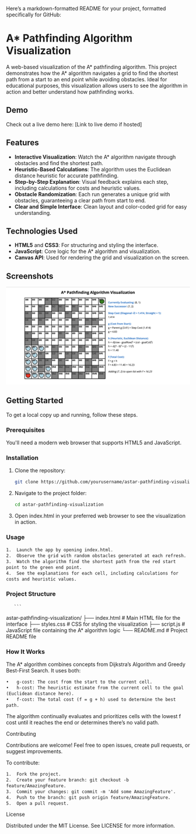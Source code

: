 Here’s a markdown-formatted README for your project, formatted specifically for GitHub:

# A* Pathfinding Algorithm Visualization

A web-based visualization of the A* pathfinding algorithm. This project demonstrates how the A* algorithm navigates a grid to find the shortest path from a start to an end point while avoiding obstacles. Ideal for educational purposes, this visualization allows users to see the algorithm in action and better understand how pathfinding works.

## Demo

Check out a live demo here: [Link to live demo if hosted]

## Features

- **Interactive Visualization**: Watch the A* algorithm navigate through obstacles and find the shortest path.
- **Heuristic-Based Calculations**: The algorithm uses the Euclidean distance heuristic for accurate pathfinding.
- **Step-by-Step Explanation**: Visual feedback explains each step, including calculations for costs and heuristic values.
- **Obstacle Randomization**: Each run generates a unique grid with obstacles, guaranteeing a clear path from start to end.
- **Clear and Simple Interface**: Clean layout and color-coded grid for easy understanding.

## Technologies Used

- **HTML5** and **CSS3**: For structuring and styling the interface.
- **JavaScript**: Core logic for the A* algorithm and visualization.
- **Canvas API**: Used for rendering the grid and visualization on the screen.

## Screenshots

![Pathfinding in Action](pathfinding_screenshot.png)

## Getting Started

To get a local copy up and running, follow these steps.

### Prerequisites

You'll need a modern web browser that supports HTML5 and JavaScript.

### Installation

1. Clone the repository:
   ```bash
   git clone https://github.com/yourusername/astar-pathfinding-visualization.git

2. Navigate to the project folder:
   ```bash
   cd astar-pathfinding-visualization


3. Open index.html in your preferred web browser to see the visualization in action.

### Usage

	1.	Launch the app by opening index.html.
	2.	Observe the grid with random obstacles generated at each refresh.
	3.	Watch the algorithm find the shortest path from the red start point to the green end point.
	4.	See the explanations for each cell, including calculations for costs and heuristic values.

### Project Structure
       ```
 astar-pathfinding-visualization/
	├── index.html        # Main HTML file for the interface
	├── styles.css        # CSS for styling the visualization
	├── script.js         # JavaScript file containing the A* algorithm logic
	└── README.md         # Project README file

### How It Works

The A* algorithm combines concepts from Dijkstra’s Algorithm and Greedy Best-First Search. It uses both:

	•	g-cost: The cost from the start to the current cell.
	•	h-cost: The heuristic estimate from the current cell to the goal (Euclidean distance here).
	•	f-cost: The total cost (f = g + h) used to determine the best path.

The algorithm continually evaluates and prioritizes cells with the lowest f cost until it reaches the end or determines there’s no valid path.

Contributing

Contributions are welcome! Feel free to open issues, create pull requests, or suggest improvements.

To contribute:

	1.	Fork the project.
	2.	Create your feature branch: git checkout -b feature/AmazingFeature.
	3.	Commit your changes: git commit -m 'Add some AmazingFeature'.
	4.	Push to the branch: git push origin feature/AmazingFeature.
	5.	Open a pull request.

License

Distributed under the MIT License. See LICENSE for more information.
